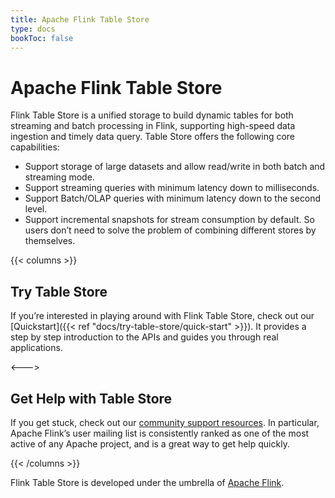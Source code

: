 ```yaml
---
title: Apache Flink Table Store
type: docs
bookToc: false
---
```

<!--
Licensed to the Apache Software Foundation (ASF) under one
or more contributor license agreements.  See the NOTICE file
distributed with this work for additional information
regarding copyright ownership.  The ASF licenses this file
to you under the Apache License, Version 2.0 (the
"License"); you may not use this file except in compliance
with the License.  You may obtain a copy of the License at

  http://www.apache.org/licenses/LICENSE-2.0

Unless required by applicable law or agreed to in writing,
software distributed under the License is distributed on an
"AS IS" BASIS, WITHOUT WARRANTIES OR CONDITIONS OF ANY
KIND, either express or implied.  See the License for the
specific language governing permissions and limitations
under the License.
-->

# Apache Flink Table Store

Flink Table Store is a unified storage to build dynamic tables for both streaming and
batch processing in Flink, supporting high-speed data ingestion and timely data query.
Table Store offers the following core capabilities:
- Support storage of large datasets and allow read/write in both batch and streaming mode.
- Support streaming queries with minimum latency down to milliseconds.
- Support Batch/OLAP queries with minimum latency down to the second level.
- Support incremental snapshots for stream consumption by default. So users don’t need to solve the problem of combining different stores by themselves.

{{< columns >}}
## Try Table Store

If you’re interested in playing around with Flink Table Store, check out our
[Quickstart]({{< ref "docs/try-table-store/quick-start" >}}). It provides a step by
step introduction to the APIs and guides you through real applications.

<--->

## Get Help with Table Store

If you get stuck, check out our [community support
resources](https://flink.apache.org/community.html). In particular, Apache
Flink’s user mailing list is consistently ranked as one of the most active of
any Apache project, and is a great way to get help quickly.

{{< /columns >}}

Flink Table Store is developed under the umbrella of
[Apache Flink](https://flink.apache.org/).
